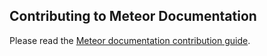 ## Contributing to Meteor Documentation

Please read the [Meteor documentation contribution guide](https://github.com/meteor/docs/blob/master/Contributing.md).
